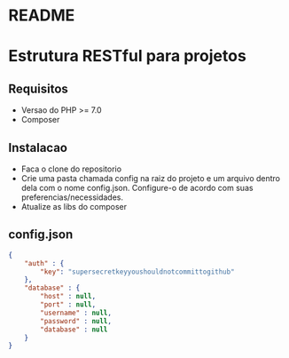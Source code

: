 # README #

# Estrutura RESTful para projetos

## Requisitos

* Versao do PHP >= 7.0
* Composer

## Instalacao

* Faca o clone do repositorio
* Crie uma pasta chamada config na raiz do projeto e um arquivo dentro dela com o nome config.json. Configure-o de acordo com suas preferencias/necessidades.
* Atualize as libs do composer

## config.json

```json
{
    "auth" : {
        "key": "supersecretkeyyoushouldnotcommittogithub"
    },
    "database" : {
        "host" : null,
        "port" : null,
        "username" : null,
        "password" : null,
        "database" : null
    }
}
```